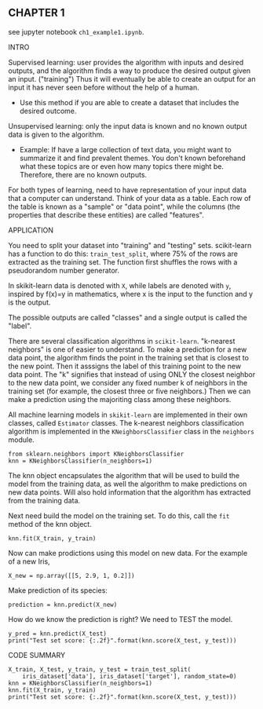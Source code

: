 CHAPTER 1
----------

see jupyter notebook `ch1_example1.ipynb`.

INTRO

Supervised learning: user provides the algorithm with inputs and desired outputs, and the algorithm finds a way to produce the desired output given an input. ("training") Thus it will eventually be able to create an output for an input it has never seen before without the help of a human.

* Use this method if you are able to create a dataset that includes the desired outcome. 

Unsupervised learning: only the input data is known and no known output data is given to the algorithm. 

* Example: If have a large collection of text data, you might want to summarize it and find prevalent themes. You don't known beforehand what these topics are or even how many topics there might be. Therefore, there are no known outputs.

For both types of learning, need to have representation of your input data that a computer can understand. Think of your data as a table. Each row of the table is known as a "sample" or "data point", while the columns (the properties that describe these entities) are called "features".

APPLICATION

You need to split your dataset into "training" and "testing" sets. scikit-learn has a function to do this: `train_test_split`, where 75% of the rows are extracted as the training set. The function first shuffles the rows with a pseudorandom number generator.

In skikit-learn data is denoted with `X`, while labels are denoted with `y`, inspired by f(x)=y in mathematics, where x is the input to the function and y is the output. 

The possible outputs are called "classes" and a single output is called the "label".

There are several classification algorithms in `scikit-learn`. 
"k-nearest neighbors" is one of easier to understand. 
To make a prediction for a new data point, the algorithm finds the point in the training set that is closest to the new point. Then it asssigns the label of this training point to the new data point.  The "k" signifies that instead of using ONLY the closest neighbor to the new data point, we consider any fixed number k of neighbors in the training set (for example, the closest three or five neighbors.) Then we can make a prediction using the majoriting class among these neighbors.

All machine learning models in `skikit-learn` are implemented in their own classes, called `Estimator` classes.  The k-nearest neighbors classification algorithm is implemented in the `KNeighborsClassifier` class in the `neighbors` module. 

	from sklearn.neighbors import KNeighborsClassifier
	knn = KNeighborsClassifier(n_neighbors=1)

The knn object encapsulates the algorithm that will be used to build the model from the training data, as well the algorithm to make predictions on new data points. Will also hold information that the algorithm has extracted from the training data.

Next need build the model on the training set. To do this, call the `fit` method of the knn object. 

	knn.fit(X_train, y_train)

Now can make prodictions using this model on new data. For the 
example of a new Iris,

	X_new = np.array([[5, 2.9, 1, 0.2]])

Make prediction of its species:

	prediction = knn.predict(X_new)

How do we know the prediction is right? We need to TEST the model.

	y_pred = knn.predict(X_test)
	print("Test set score: {:.2f}".format(knn.score(X_test, y_test)))

 
CODE SUMMARY

	X_train, X_test, y_train, y_test = train_test_split(
        iris_dataset['data'], iris_dataset['target'], random_state=0)
    knn = KNeighborsClassifier(n_neighbors=1)
    knn.fit(X_train, y_train)
	print("Test set score: {:.2f}".format(knn.score(X_test, y_test)))